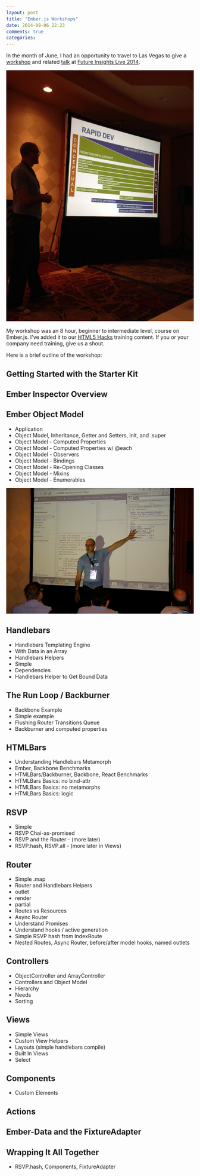 ```yaml
---
layout: post
title: "Ember.js Workshops"
date: 2014-08-06 22:23
comments: true
categories:
---
```


In the month of June, I had an opportunity to travel to Las Vegas to give a [workshop](http://futureinsightslive.com/las-vegas-2014/schedule/workshop-info) and related [talk](http://futureinsightslive.com/las-vegas-2014/schedule/day-1) at [Future Insights Live 2014](http://futureinsightslive.com/las-vegas-2014/).

<img class="imgR400" alt="Jesse Cravens Future Insights 2014" src="/images/future_insights/workshop2.jpg">

My workshop was an 8 hour, beginner to intermediate level, course on Ember.js. I've added it to our [HTML5 Hacks](http://html5hacks.com/training) training content.
If you or your company need training, give us a shout.

Here is a brief outline of the workshop:

## Getting Started with the Starter Kit
## Ember Inspector Overview

## Ember Object Model
* Application
* Object Model, Inheritance, Getter and Setters, init, and .super
* Object Model - Computed Properties
* Object Model - Computed Properties w/ @each
* Object Model - Observers
* Object Model - Bindings
* Object Model - Re-Opening Classes
* Object Model - Mixins
* Object Model - Enumerables

<img class="imgR400" alt="Jesse Cravens Future Insights 2014" src="/images/future_insights/workshop.jpg">

## Handlebars
* Handlebars Templating Engine
* With Data in an Array
* Handlebars Helpers
* Simple
* Dependencies
* Handlebars Helper to Get Bound Data

## The Run Loop / Backburner
* Backbone Example
* Simple example
* Flushing Router Transitions Queue
* Backburner and computed properties

## HTMLBars
* Understanding Handlebars Metamorph
* Ember, Backbone Benchmarks
* HTMLBars/Backburner, Backbone, React Benchmarks
* HTMLBars Basics: no bind-attr
* HTMLBars Basics: no metamorphs
* HTMLBars Basics: logic

## RSVP
* Simple
* RSVP Chai-as-promised
* RSVP and the Router - (more later)
* RSVP.hash, RSVP.all - (more later in Views)

## Router
* Simple .map
* Router and Handlebars Helpers
* outlet
* render
* partial
* Routes vs Resources
* Async Router
* Understand Promises
* Understand hooks / active generation
* Simple RSVP hash from IndexRoute
* Nested Routes, Async Router, before/after model hooks, named outlets

## Controllers

* ObjectController and ArrayController
* Controllers and Object Model
* Hierarchy
* Needs
* Sorting

## Views
* Simple Views
* Custom View Helpers
* Layouts (simple handlebars compile)
* Built In Views
* Select

## Components
* Custom Elements

## Actions

## Ember-Data and the FixtureAdapter

## Wrapping It All Together
* RSVP.hash, Components, FixtureAdapter
